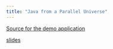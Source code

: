 ```yaml
---
title: "Java from a Parallel Universe"
---
```

[Source for the demo application](https://github.com/jqno/paralleljava/)

[slides](src/)

